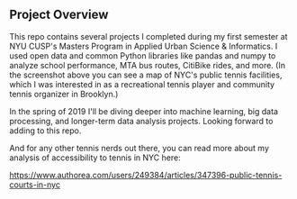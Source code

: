 ## Project Overview

This repo contains several projects I completed during my first semester at NYU CUSP's Masters Program in Applied Urban Science & Informatics. I used open data and common Python libraries like pandas and numpy to analyze school performance, MTA bus routes, CitiBike rides, and more. (In the screenshot above you can see a map of NYC's public tennis facilities, which I was interested in as a recreational tennis player and community tennis organizer in Brooklyn.)

In the spring of 2019 I'll be diving deeper into machine learning, big data processing, and longer-term data analysis projects. Looking forward to adding to this repo.

And for any other tennis nerds out there, you can read more about my analysis of accessibility to tennis in NYC here:

https://www.authorea.com/users/249384/articles/347396-public-tennis-courts-in-nyc
